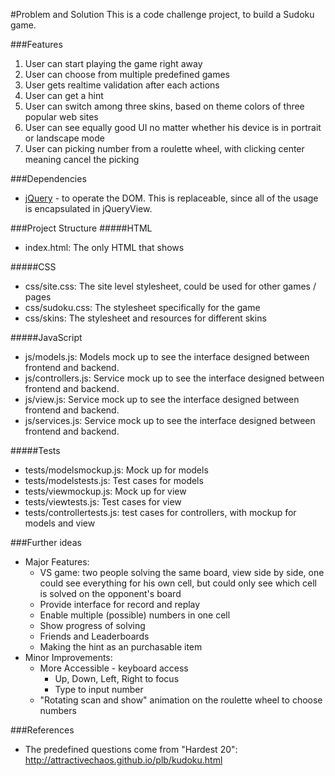 #Problem and Solution
This is a code challenge project, to build a Sudoku game.

###Features
<ol>
  <li>User can start playing the game right away
  <li>User can choose from multiple predefined games
  <li>User gets realtime validation after each actions
  <li>User can get a hint
  <li>User can switch among three skins, based on theme colors of three popular web sites
  <li>User can see equally good UI no matter whether his device is in portrait or landscape mode
  <li>User can picking number from a roulette wheel, with clicking center meaning cancel the picking
</ol>

###Dependencies
* [jQuery] - to operate the DOM. This is replaceable, since all of the usage is encapsulated in jQueryView.

###Project Structure
#####HTML
* index.html: The only HTML that shows

#####CSS
* css/site.css: The site level stylesheet, could be used for other games / pages
* css/sudoku.css: The stylesheet specifically for the game
* css/skins: The stylesheet and resources for different skins

#####JavaScript
* js/models.js: Models mock up to see the interface designed between frontend and backend.
* js/controllers.js: Service mock up to see the interface designed between frontend and backend.
* js/view.js: Service mock up to see the interface designed between frontend and backend.
* js/services.js: Service mock up to see the interface designed between frontend and backend.

#####Tests
* tests/modelsmockup.js: Mock up for models
* tests/modelstests.js: Test cases for models
* tests/viewmockup.js: Mock up for view
* tests/viewtests.js: Test cases for view
* tests/controllertests.js: test cases for controllers, with mockup for models and view

###Further ideas
* Major Features:
  * VS game: two people solving the same board, view side by side, one could see everything for his own cell, but could only see which cell is solved on the opponent's board
  * Provide interface for record and replay
  * Enable multiple (possible) numbers in one cell
  * Show progress of solving
  * Friends and Leaderboards
  * Making the hint as an purchasable item
* Minor Improvements:
  * More Accessible - keyboard access
    * Up, Down, Left, Right to focus
    * Type to input number
  * "Rotating scan and show" animation on the roulette wheel to choose numbers

###References
* The predefined questions come from "Hardest 20": http://attractivechaos.github.io/plb/kudoku.html

[jQuery]:http://jquery.com

